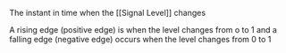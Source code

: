 The instant in time when the [[Signal Level]] changes

A rising edge (positive edge) is when the level changes from o to 1 and a falling edge (negative edge) occurs when the level changes from 0 to 1